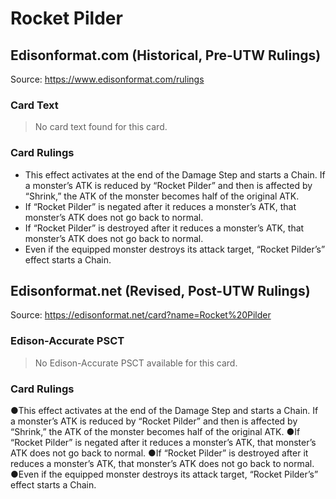 # Rocket Pilder

## Edisonformat.com (Historical, Pre-UTW Rulings)

Source: https://www.edisonformat.com/rulings

### Card Text

> No card text found for this card.

### Card Rulings

*   This effect activates at the end of the Damage Step and starts a Chain. If a monster’s ATK is reduced by “Rocket Pilder” and then is affected by “Shrink,” the ATK of the monster becomes half of the original ATK.
*   If “Rocket Pilder” is negated after it reduces a monster’s ATK, that monster’s ATK does not go back to normal.
*   If “Rocket Pilder” is destroyed after it reduces a monster’s ATK, that monster’s ATK does not go back to normal.
*   Even if the equipped monster destroys its attack target, “Rocket Pilder’s” effect starts a Chain.

## Edisonformat.net (Revised, Post-UTW Rulings)

Source: https://edisonformat.net/card?name=Rocket%20Pilder

### Edison-Accurate PSCT

> No Edison-Accurate PSCT available for this card.

### Card Rulings

●This effect activates at the end of the Damage Step and starts a Chain. If a monster’s ATK is reduced by “Rocket Pilder” and then is affected by “Shrink,” the ATK of the monster becomes half of the original ATK.
●If “Rocket Pilder” is negated after it reduces a monster’s ATK, that monster’s ATK does not go back to normal.
●If “Rocket Pilder” is destroyed after it reduces a monster’s ATK, that monster’s ATK does not go back to normal.
●Even if the equipped monster destroys its attack target, “Rocket Pilder’s” effect starts a Chain.
            